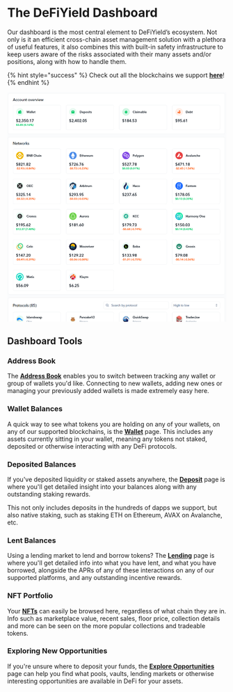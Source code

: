 # The DeFiYield Dashboard

Our dashboard is the most central element to DeFiYield’s ecosystem. Not only is it an efficient cross-chain asset management solution with a plethora of useful features, it also combines this with built-in safety infrastructure to keep users aware of the risks associated with their many assets and/or positions, along with how to handle them.

{% hint style="success" %}
Check out all the blockchains we support [**here**](supported-blockchains.md)!
{% endhint %}

![Dashboard Home Page Preview](<../../.gitbook/assets/image (1).png>)

## Dashboard Tools <a href="#dashboard-tools" id="dashboard-tools"></a>

### Address Book

The [**Address Book**](address-book.md) enables you to switch between tracking any wallet or group of wallets you'd like. Connecting to new wallets, adding new ones or managing your previously added wallets is made extremely easy here.

### Wallet Balances

A quick way to see what tokens you are holding on any of your wallets, on any of our supported blockchains, is the [**Wallet**](wallet.md) page. This includes any assets currently sitting in your wallet, meaning any tokens not staked, deposited or otherwise interacting with any DeFi protocols.

### Deposited Balances

If you've deposited liquidity or staked assets anywhere, the [**Deposit**](deposit.md) page is where you'll get detailed insight into your balances along with any outstanding staking rewards.

This not only includes deposits in the hundreds of dapps we support, but also native staking, such as staking ETH on Ethereum, AVAX on Avalanche, etc.

### Lent Balances

Using a lending market to lend and borrow tokens? The [**Lending**](lending.md) page is where you'll get detailed info into what you have lent, and what you have borrowed, alongside the APRs of any of these interactions on any of our supported platforms, and any outstanding incentive rewards.

### NFT Portfolio

Your [**NFTs**](nfts.md) can easily be browsed here, regardless of what chain they are in. Info such as marketplace value, recent sales, floor price, collection details and more can be seen on the more popular collections and tradeable tokens.

### Exploring New Opportunities

If you're unsure where to deposit your funds, the [**Explore Opportunities**](explore-opportunities.md) page can help you find what pools, vaults, lending markets or otherwise interesting opportunities are available in DeFi for your assets.
